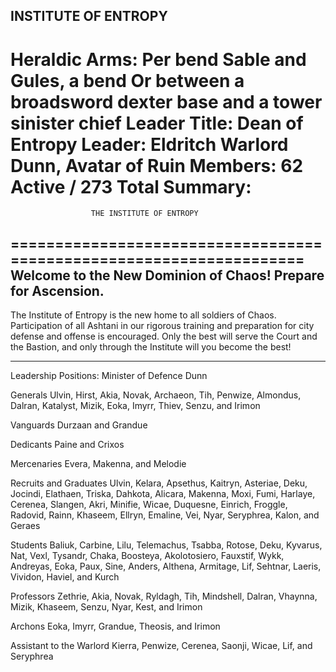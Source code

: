 INSTITUTE OF ENTROPY
-------------------------------------------------------------------------------
Heraldic Arms:  Per bend Sable and Gules, a bend Or between a broadsword dexter base and a tower sinister chief
Leader Title:   Dean of Entropy
Leader:         Eldritch Warlord Dunn, Avatar of Ruin
Members:        62 Active / 273 Total
Summary:
====================================================================

                      THE INSTITUTE OF ENTROPY

====================================================================
Welcome to the New Dominion of Chaos! Prepare for Ascension.
--------------------------------------------------------------------
The Institute of Entropy is the new home to all soldiers of Chaos.
Participation of all Ashtani in our rigorous training and preparation
for city defense and offense is encouraged. Only the best will serve the
Court and the Bastion, and only through the Institute will you become
the best!

-------------------------------------------------------------------------------
Leadership Positions:
Minister of Defence
   Dunn

Generals
   Ulvin, Hirst, Akia, Novak, Archaeon, Tih, Penwize, Almondus,
   Dalran, Katalyst, Mizik, Eoka, Imyrr, Thiev, Senzu, and Irimon

Vanguards
   Durzaan and Grandue

Dedicants
   Paine and Crixos

Mercenaries
   Evera, Makenna, and Melodie

Recruits and Graduates
   Ulvin, Kelara, Apsethus, Kaitryn, Asteriae, Deku, Jocindi,
   Elathaen, Triska, Dahkota, Alicara, Makenna, Moxi, Fumi,
   Harlaye, Cerenea, Slangen, Akri, Minifie, Wicae, Duquesne,
   Einrich, Froggle, Radovid, Rainn, Khaseem, Ellryn, Emaline, Vei,
   Nyar, Seryphrea, Kalon, and Geraes

Students
   Baliuk, Carbine, Lilu, Telemachus, Tsabba, Rotose, Deku,
   Kyvarus, Nat, Vexl, Tysandr, Chaka, Boosteya, Akolotosiero,
   Fauxstif, Wykk, Andreyas, Eoka, Paux, Sine, Anders, Althena,
   Armitage, Lif, Sehtnar, Laeris, Vividon, Haviel, and Kurch

Professors
   Zethrie, Akia, Novak, Ryldagh, Tih, Mindshell, Dalran, Vhaynna,
   Mizik, Khaseem, Senzu, Nyar, Kest, and Irimon

Archons
   Eoka, Imyrr, Grandue, Theosis, and Irimon

Assistant to the Warlord
   Kierra, Penwize, Cerenea, Saonji, Wicae, Lif, and Seryphrea

